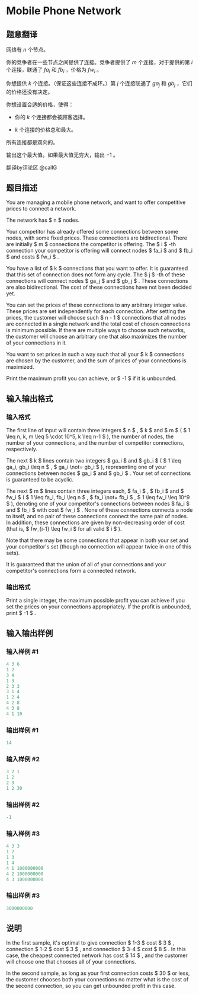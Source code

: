 # Mobile Phone Network

## 题意翻译

网络有 $n$ 个节点。

你的竞争者在一些节点之间提供了连接。竞争者提供了 $m$ 个连接，对于提供的第 $i$ 个连接，联通了 $fa_i$ 和 $fb_i$ ，价格为 $fw_i$ 。

你想提供 $k$ 个连接。（保证这些连接不成环。）第 $j$ 个连接联通了 $ga_j$ 和 $gb_j$ ，它们的价格还没有决定。

你想设置合适的价格，使得：

- 你的 $k$ 个连接都会被顾客选择。

- $k$ 个连接的价格总和最大。

所有连接都是双向的。

输出这个最大值。如果最大值无穷大，输出 $-1$ 。

翻译by评论区 @callG

## 题目描述

You are managing a mobile phone network, and want to offer competitive prices to connect a network.

The network has $ n $ nodes.

Your competitor has already offered some connections between some nodes, with some fixed prices. These connections are bidirectional. There are initially $ m $ connections the competitor is offering. The $ i $ -th connection your competitor is offering will connect nodes $ fa_i $ and $ fb_i $ and costs $ fw_i $ .

You have a list of $ k $ connections that you want to offer. It is guaranteed that this set of connection does not form any cycle. The $ j $ -th of these connections will connect nodes $ ga_j $ and $ gb_j $ . These connections are also bidirectional. The cost of these connections have not been decided yet.

You can set the prices of these connections to any arbitrary integer value. These prices are set independently for each connection. After setting the prices, the customer will choose such $ n - 1 $ connections that all nodes are connected in a single network and the total cost of chosen connections is minimum possible. If there are multiple ways to choose such networks, the customer will choose an arbitrary one that also maximizes the number of your connections in it.

You want to set prices in such a way such that all your $ k $ connections are chosen by the customer, and the sum of prices of your connections is maximized.

Print the maximum profit you can achieve, or $ -1 $ if it is unbounded.

## 输入输出格式

### 输入格式

The first line of input will contain three integers $ n $ , $ k $ and $ m $ ( $ 1 \leq n, k, m \leq 5 \cdot 10^5, k \leq n-1 $ ), the number of nodes, the number of your connections, and the number of competitor connections, respectively.

The next $ k $ lines contain two integers $ ga_i $ and $ gb_i $ ( $ 1 \leq ga_i, gb_i \leq n $ , $ ga_i \not= gb_i $ ), representing one of your connections between nodes $ ga_i $ and $ gb_i $ . Your set of connections is guaranteed to be acyclic.

The next $ m $ lines contain three integers each, $ fa_i $ , $ fb_i $ and $ fw_i $ ( $ 1 \leq fa_i, fb_i \leq n $ , $ fa_i \not= fb_i $ , $ 1 \leq fw_i \leq 10^9 $ ), denoting one of your competitor's connections between nodes $ fa_i $ and $ fb_i $ with cost $ fw_i $ . None of these connections connects a node to itself, and no pair of these connections connect the same pair of nodes. In addition, these connections are given by non-decreasing order of cost (that is, $ fw_{i-1} \leq fw_i $ for all valid $ i $ ).

Note that there may be some connections that appear in both your set and your competitor's set (though no connection will appear twice in one of this sets).

It is guaranteed that the union of all of your connections and your competitor's connections form a connected network.

### 输出格式

Print a single integer, the maximum possible profit you can achieve if you set the prices on your connections appropriately. If the profit is unbounded, print $ -1 $ .

## 输入输出样例

### 输入样例 #1

```cpp
4 3 6
1 2
3 4
1 3
2 3 3
3 1 4
1 2 4
4 2 8
4 3 8
4 1 10

```
### 输出样例 #1

```cpp
14

```
### 输入样例 #2

```cpp
3 2 1
1 2
2 3
1 2 30

```
### 输出样例 #2

```cpp
-1

```
### 输入样例 #3

```cpp
4 3 3
1 2
1 3
1 4
4 1 1000000000
4 2 1000000000
4 3 1000000000

```
### 输出样例 #3

```cpp
3000000000

```
## 说明

In the first sample, it's optimal to give connection $ 1-3 $ cost $ 3 $ , connection $ 1-2 $ cost $ 3 $ , and connection $ 3-4 $ cost $ 8 $ . In this case, the cheapest connected network has cost $ 14 $ , and the customer will choose one that chooses all of your connections.

In the second sample, as long as your first connection costs $ 30 $ or less, the customer chooses both your connections no matter what is the cost of the second connection, so you can get unbounded profit in this case.


